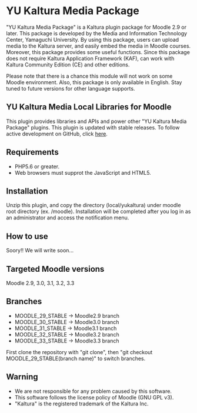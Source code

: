# YU Kaltura Media Package
"YU Kaltura Media Package" is a Kaltura plugin package for Moodle 2.9 or later. This package is developed by the Media and Information Technology Center, Yamaguchi University. By using this package, users can upload media to the Kaltura server, and easily embed the media in Moodle courses. Moreover, this package provides some useful functions. Since this package does not require Kaltura Application Framework (KAF), can work with Kaltura Community Edition (CE) and other editions.

Please note that there is a chance this module will not work on some Moodle environment. Also, this package is only available in English. Stay tuned to future versions for other language supports.

YU Kaltura Media Local Libraries for Moodle
------

This plugin provides libraries and APIs and power other "YU Kaltura Media Package" plugins.
This plugin is updated with stable releases. To follow active development on GitHub, click [here](https://github.com/YU-MITC/moodle-local_yukaltura/).

Requirements
------

* PHP5.6 or greater.
* Web browsers must supprot the JavaScript and HTML5.

Installation
------

Unzip this plugin, and copy the directory (local/yukaltura) under moodle root directory (ex. /moodle).
Installation will be completed after you log in as an administrator and access the notification menu.

How to use
------

Soory!!
We will write soon...

Targeted Moodle versions
------

Moodle 2.9, 3.0, 3.1, 3.2, 3.3

Branches
------

* MOODLE_29_STABLE -> Moodle2.9 branch 
* MOODLE_30_STABLE -> Moodle3.0 branch 
* MOODLE_31_STABLE -> Moodle3.1 branch 
* MOODLE_32_STABLE -> Moodle3.2 branch 
* MOODLE_33_STABLE -> Moodle3.3 branch 

First clone the repository with "git clone", then "git checkout MOODLE_29_STABLE(branch name)" to switch branches.

Warning
------

* We are not responsible for any problem caused by this software. 
* This software follows the license policy of Moodle (GNU GPL v3).
* "Kaltura" is the registered trademark of the Kaltura Inc.
